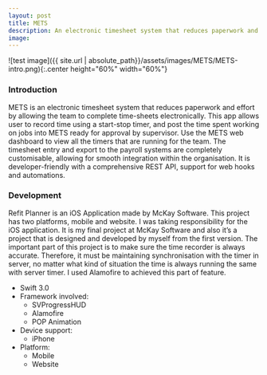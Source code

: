 ```yaml
---
layout: post
title: METS
description: An electronic timesheet system that reduces paperwork and effort by allowing your team to complete time-sheets electronically.
image:
---
```


![test image]({{ site.url | absolute_path}}/assets/images/METS/METS-intro.png){:.center height="60%" width="60%"}

### Introduction
METS is an electronic timesheet system that reduces paperwork and effort by allowing the team to complete time-sheets electronically. This app allows user to record time using a start-stop timer, and post the time spent working on jobs into METS ready for approval by supervisor. Use the METS web dashboard to view all the timers that are running for the team. The timesheet entry and export to the payroll systems are completely customisable, allowing for smooth integration within the organisation. It is developer-friendly with a comprehensive REST API, support for web hooks and automations.

### Development
Refit Planner is an iOS Application made by McKay Software. This project has two platforms, mobile and website. I was taking responsibility for the iOS application. It is my final project at McKay Software and also it’s a project that is designed and developed by myself from the first version. The important part of this project is to make sure the time recorder is always accurate. Therefore, it must be maintaining synchronisation with the timer in server, no matter what kind of situation the time is always running the same with server timer. I used Alamofire to achieved this part of feature.

- Swift 3.0
- Framework involved:
  - SVProgressHUD
  - Alamofire
  - POP Animation
- Device support:
  - iPhone
- Platform:
  - Mobile
  - Website
